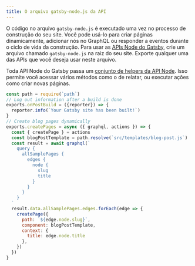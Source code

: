 ```yaml
---
title: O arquivo gatsby-node.js da API
---
```


O código no arquivo `gatsby-node.js` é executado uma vez no processo de construção do seu site. 
Você pode usá-lo para criar páginas dinamicamente, adicionar nós no GraphQL ou responder a eventos durante o ciclo de vida da construção. Para usar as [APIs Node do Gatsby](/docs/node-apis/), crie um arquivo chamado `gatsby-node.js` na raiz do seu site. Exporte qualquer uma das APIs que você deseja usar neste arquivo.

Toda API Node do Gatsby passa um [conjunto de helpers da API Node](/docs/node-api-helpers/). 
Isso permite você acessar vários métodos como o de relatar, ou executar ações como criar novas páginas.

```jsx:title=gatsby-node.js
const path = require(`path`)
// Log out information after a build is done
exports.onPostBuild = ({reporter}) => {
  reporter.info(`Your Gatsby site has been built!`)
}
// Create blog pages dynamically
exports.createPages = async ({ graphql, actions }) => {
  const { createPage } = actions
  const blogPostTemplate = path.resolve(`src/templates/blog-post.js`)
  const result = await graphql(`
    query {
      allSamplePages {
        edges {
          node {
            slug
            title
          }
        }
      }
    }
  `
  result.data.allSamplePages.edges.forEach(edge => {
    createPage({
      path: `${edge.node.slug}`,
      component: blogPostTemplate,
      context: {
        title: edge.node.title
      },
    })
  })
}
```
